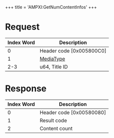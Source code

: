 +++
title = 'AMPXI:GetNumContentInfos'
+++

# Request

| Index Word | Description                                           |
|------------|-------------------------------------------------------|
| 0          | Header code \[0x005800C0\]                            |
| 1          | [MediaType](Filesystem_services#MediaType "wikilink") |
| 2-3        | u64, Title ID                                         |

# Response

| Index Word | Description                |
|------------|----------------------------|
| 0          | Header code \[0x00580080\] |
| 1          | Result code                |
| 2          | Content count              |
